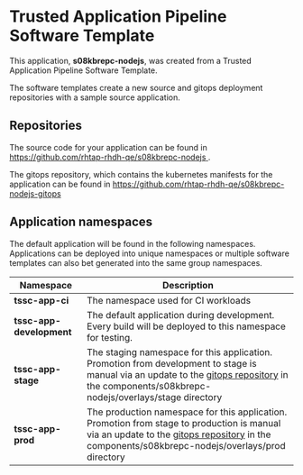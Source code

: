 # Trusted Application Pipeline Software Template

This application, **s08kbrepc-nodejs**, was created from a Trusted Application Pipeline Software Template.

The software templates create a new source and gitops deployment repositories with a sample source application. 

## Repositories

The source code for your application can be found in [https://github.com/rhtap-rhdh-qe/s08kbrepc-nodejs ](https://github.com/rhtap-rhdh-qe/s08kbrepc-nodejs ).
 
The gitops repository, which contains the kubernetes manifests for the application can be found in 
[https://github.com/rhtap-rhdh-qe/s08kbrepc-nodejs-gitops ](https://github.com/rhtap-rhdh-qe/s08kbrepc-nodejs-gitops ) 

## Application namespaces 

The default application will be found in the following namespaces. Applications can be deployed into unique namespaces or multiple software templates can also bet generated into the same group namespaces.  

|  Namespace   |  Description   |  
| -------- | -------- |
| **tssc-app-ci** | The namespace used for CI workloads |
| **tssc-app-development** | The default application during development. Every build will be deployed to this namespace for testing. |
| **tssc-app-stage** | The staging namespace for this application. Promotion from development to stage is manual via an update to the [gitops repository](https://github.com/rhtap-rhdh-qe/s08kbrepc-nodejs-gitops ) in the components/s08kbrepc-nodejs/overlays/stage directory |
| **tssc-app-prod** | The production namespace for this application. Promotion from stage to production is manual via an update to the [gitops repository](https://github.com/rhtap-rhdh-qe/s08kbrepc-nodejs-gitops ) in the components/s08kbrepc-nodejs/overlays/prod directory |